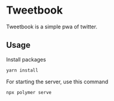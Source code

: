 # Tweetbook

Tweetbook is a simple pwa of twitter.

## Usage

Install packages

```bash
yarn install
```

For starting the server, use this command
```bash
npx polymer serve
```
